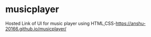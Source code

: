 # musicplayer
Hosted Link of UI for music player using HTML,CSS-https://anshu-20166.github.io/musicplayer/

